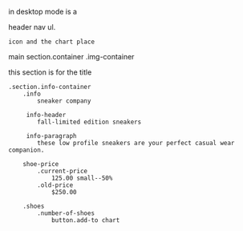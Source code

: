 in desktop mode is a 

header
    nav 
        ul.
    
    icon and the chart place










main
    section.container
        .img-container

this section is for the title


    .section.info-container
        .info
            sneaker company
            
         info-header
            fall-limited edition sneakers

         info-paragraph
            these low profile sneakers are your perfect casual wear companion.

        shoe-price
            .current-price
                125.00 small--50%
            .old-price
                $250.00

        .shoes
            .number-of-shoes
                button.add-to chart
            


        



    
